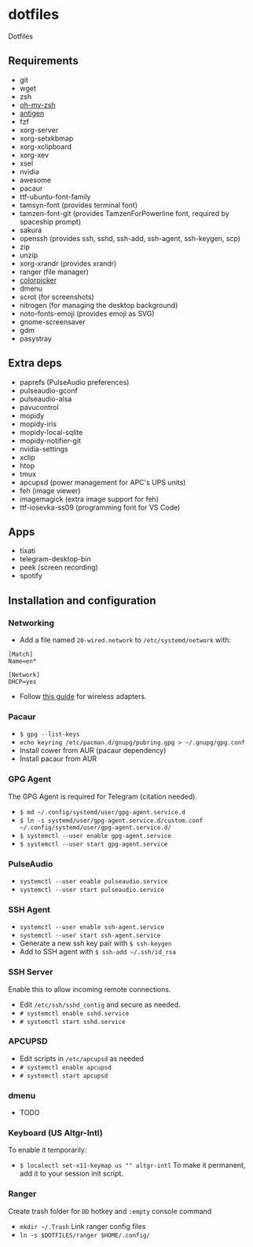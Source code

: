# dotfiles
Dotfiles

## Requirements
* git
* wget
* zsh
* [oh-my-zsh](https://github.com/robbyrussell/oh-my-zsh)
* [antigen](https://github.com/zsh-users/antigen)
* fzf
* xorg-server
* xorg-setxkbmap
* xorg-xclipboard
* xorg-xev
* xsel
* nvidia
* awesome
* pacaur
* ttf-ubuntu-font-family
* tamsyn-font (provides terminal font)
* tamzen-font-git (provides TamzenForPowerline font, required by spaceship prompt)
* sakura
* openssh (provides ssh, sshd, ssh-add, ssh-agent, ssh-keygen, scp)
* zip
* unzip
* xorg-xrandr (provides xrandr)
* ranger (file manager)
* [colorpicker](https://github.com/Jack12816/colorpicker)
* dmenu
* scrot (for screenshots)
* nitrogen (for managing the desktop background)
* noto-fonts-emoji (provides emoji as SVG)
* gnome-screensaver
* gdm
* pasystray

## Extra deps
* paprefs (PulseAudio preferences)
* pulseaudio-gconf
* pulseaudio-alsa
* pavucontrol
* mopidy
* mopidy-iris
* mopidy-local-sqlite
* mopidy-notifier-git
* nvidia-settings
* xclip
* htop
* tmux
* apcupsd (power management for APC's UPS units)
* feh (image viewer)
* imagemagick (extra image support for feh)
* ttf-iosevka-ss09 (programming font for VS Code)

## Apps
* tixati
* telegram-desktop-bin
* peek (screen recording)
* spotify

## Installation and configuration
### Networking
* Add a file named `20-wired.network` to `/etc/systemd/network` with:
```
[Match]
Name=en*

[Network]
DHCP=yes
```
* Follow [this guide](https://wiki.archlinux.org/index.php/Systemd-networkd#Wireless_adapter) for wireless adapters.

### Pacaur

* `$ gpg --list-keys`
* `echo keyring /etc/pacman.d/gnupg/pubring.gpg > ~/.gnupg/gpg.conf`
* Install cower from AUR (pacaur dependency)
* Install pacaur from AUR

### GPG Agent
The GPG Agent is required for Telegram (citation needed).

* `$ md ~/.config/systemd/user/gpg-agent.service.d`
* `$ ln -s systemd/user/gpg-agent.service.d/custom.conf ~/.config/systemd/user/gpg-agent.service.d/`
* `$ systemctl --user enable gpg-agent.service`
* `$ systemctl --user start gpg-agent.service`

### PulseAudio
* `systemctl --user enable pulseaudio.service`
* `systemctl --user start pulseaudio.service`

### SSH Agent
* `systemctl --user enable ssh-agent.service`
* `systemctl --user start ssh-agent.service`
* Generate a new ssh key pair with `$ ssh-keygen`
* Add to SSH agent with `$ ssh-add ~/.ssh/id_rsa`

### SSH Server
Enable this to allow incoming remote connections.
* Edit `/etc/ssh/sshd_contig` and secure as needed.
* `# systemctl enable sshd.service`
* `# systemctl start sshd.service`

### APCUPSD
* Edit scripts in `/etc/apcupsd` as needed
* `# systemctl enable apcupsd`
* `# systemctl start apcupsd`

### dmenu
* TODO

### Keyboard (US Altgr-Intl)
To enable it temporarily:
* `$ localectl set-x11-keymap us "" altgr-intl`
To make it permanent, add it to your session init script.

### Ranger
Create trash folder for `DD` hotkey and `:empty` console command
* `mkdir ~/.Trash`
Link ranger config files
* `ln -s $DOTFILES/ranger $HOME/.config/`
